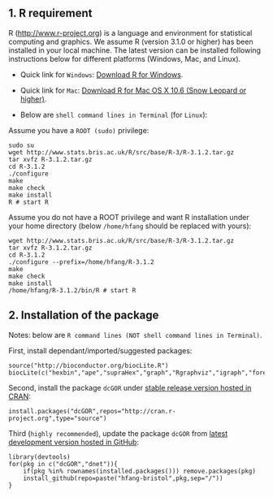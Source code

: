 ## 1. R requirement

R (http://www.r-project.org) is a language and environment for statistical computing and graphics. We assume R (version 3.1.0 or higher) has been installed in your local machine. The latest version can be installed following instructions below for different platforms (Windows, Mac, and Linux).

* Quick link for `Windows`: [Download R for Windows](http://cran.r-project.org/bin/windows/base/R-3.1.2-win.exe).
* Quick link for `Mac`: [Download R for Mac OS X 10.6 (Snow Leopard or higher)](http://cran.r-project.org/bin/macosx).

* Below are `shell command lines in Terminal` (for `Linux`):

Assume you have a `ROOT (sudo)` privilege:
    
    sudo su
    wget http://www.stats.bris.ac.uk/R/src/base/R-3/R-3.1.2.tar.gz
    tar xvfz R-3.1.2.tar.gz
    cd R-3.1.2
    ./configure
    make
    make check
    make install
    R # start R

Assume you do not have a ROOT privilege and want R installation under your home directory (below `/home/hfang` should be replaced with yours):

    wget http://www.stats.bris.ac.uk/R/src/base/R-3/R-3.1.2.tar.gz
    tar xvfz R-3.1.2.tar.gz
    cd R-3.1.2
    ./configure --prefix=/home/hfang/R-3.1.2
    make
    make check
    make install
    /home/hfang/R-3.1.2/bin/R # start R

## 2. Installation of the package

Notes: below are `R command lines (NOT shell command lines in Terminal)`.

First, install dependant/imported/suggested packages:

    source("http://bioconductor.org/biocLite.R")
    biocLite(c("hexbin","ape","supraHex","graph","Rgraphviz","igraph","foreach","doMC","dnet","devtools"))

Second, install the package `dcGOR` under [stable release version hosted in CRAN](http://cran.r-project.org/package=dcGOR):

    install.packages("dcGOR",repos="http://cran.r-project.org",type="source")

Third (`highly recommended`), update the package `dcGOR` from [latest development version hosted in GitHub](https://github.com/hfang-bristol/dcGOR):

    library(devtools)
    for(pkg in c("dcGOR","dnet")){
        if(pkg %in% rownames(installed.packages())) remove.packages(pkg)
        install_github(repo=paste("hfang-bristol",pkg,sep="/"))
    }
